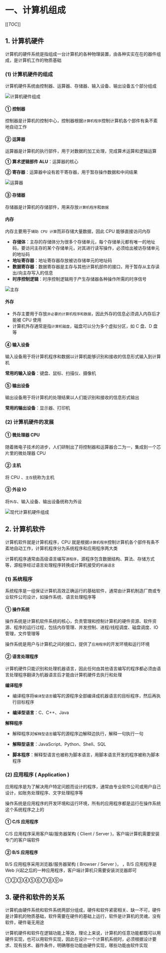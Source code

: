 # 一、计算机组成

[[_TOC_]]

## 1. 计算机硬件

计算机的硬件系统是指组成一台计算机的各种物理装置，由各种实实在在的器件组成，是计算机工作的物质基础

### (1) 计算机硬件的组成

计算机硬件系统由控制器、运算器、存储器、输入设备、输出设备五个部分组成

![计算机硬件组成](../../../images/服务器/计算机/计算机硬件组成.png)

#### ① 控制器

控制器是计算机的控制中心，控制器根据`计算机程序`控制计算机各个部件有条不紊地自动工作

#### ② 运算器

运算器是计算机的执行部件，用于对数据的加工处理，完成算术运算和逻辑运算

**① 算术逻辑部件 ALU**：运算器的核心

**② 寄存器**：运算器中设有若干寄存器，用于暂存操作数据和中间结果

![运算器](../../../images/服务器/计算机/运算器.png)

#### ③ 存储器

存储器是计算机的存储部件，用来存放`计算机程序`和`数据`

#### 内存

内存主要用于`辅助 CPU 计算`而非存储大量数据，因此 CPU 能够直接访问内存

* **存储体**：主存的存储体分为很多个存储单元，每个存储单元都有唯一的地址码，要访问主存的某个存储单元，对其进行读写操作，必须给出被访存储单元的地址码
* **地址寄存器**：地址寄存器存放被访存储单元的地址码
* **数据寄存器**：数据寄存器是主存与其他计算机部件的接口，用于暂存从主存读出/向主存写入的信息
* **时序控制逻辑**：时序控制逻辑用于产生存储器各种操作所需的时序信号

![主存](../../../images/服务器/计算机/主存.png)

#### 外存

* 外存主要用于存放`非必要的计算机程序和数据`，因此外存的信息必须调入内存后才能被 CPU 使用
* 计算机外存通常是指`计算机磁盘`，磁盘可以分为多个虚拟分区，如 C 盘、D 盘等

#### ④ 输入设备

输入设备用于将计算机程序和数据以计算机能够识别和接收的信息形式输入到计算机

**常用的输入设备**：键盘、鼠标、扫描仪、摄像机

#### ⑤ 输出设备

输出设备用于将计算机的处理结果以人们能识别和接收的信息形式输出

**常用的输出设备**：显示器、打印机

### (2) 计算机硬件的发展

#### ① 微处理器 CPU

随着微电子技术的进步，人们研制出了将控制器和运算器合二为一，集成到一个芯片里的微处理器 CPU

#### ② 主机

将 CPU 、`主存`统称为主机

#### ③ 外设 IO

将`外存`、输入设备、输出设备统称为外设

![现代计算机硬件组成](../../../images/服务器/计算机/现代计算机硬件组成.png)

## 2. 计算机软件

计算机软件就是计算机程序，CPU 就是根据`计算机程序`控制计算机各个部件有条不紊地自动工作，计算机程序分为系统程序和应用程序两大类

计算机程序通常由高级语言编写`源程序`，源程序包含数据结构、算法、存储方式等，源程序经过语言处理程序转换成计算机接受的`机器语言`

### (1) 系统程序

系统程序是一组保证计算机高效正确运行的基础软件，通常由计算机制造厂商或专业软件公司设计，如操作系统、语言处理程序等

#### ① 操作系统

操作系统是计算机软件系统的核心，负责管理和控制计算机的硬件资源、软件资源、程序的运行过程，包括内存管理、并发控制、进程/线程调度、磁盘调度、IO 管理，文件管理等

操作系统是用户与计算机之间的接口，提供了`应用程序`的开发环境和运行环境

#### ② 语言处理程序

计算机硬件只能识别和处理机器语言，因此任何由其他语言编写的程序都必须由语言处理程序翻译为机器语言后才能由计算机硬件去执行和处理

**编译程序**
  
* 编译程序将`编译型语言`编写的源程序全部编译成机器语言的目标程序，然后再执行目标程序

* **编译型语言**：C、C++、Java

**解释程序**
  
* 解释程序对`解释型语言`编写的源程序边解释边执行，解释一句执行一句

* **解释型语言**：JavaScript、Python、Shell、SQL

* **脚本程序**：解释型语言也被称为脚本语言，用脚本语言开发的程序被称为脚本程序

### (2) 应用程序 ( Application )

应用程序是为了解决用户特定问题而设计的程序，通常由专业软件公司或用户自己设计，如账务处理程序、文字处理程序等

操作系统是应用程序的开发环境和运行环境，所有的应用程序都是运行在操作系统这个系统程序之上的

#### ① C/S 应用程序

C/S 应用程序采用客户端/服务器架构 ( Client / Server )，客户端计算机需要安装专门的客户端软件

#### ② B/S 应用程序

B/S 应用程序采用浏览器/服务器架构 ( Browser / Server )，
，B/S 应用程序是 Web 兴起之后的一种应用程序，客户端计算机只需要安装浏览器即可

①②③④⑤⑥⑦⑧⑨⑩

## 3. 硬件和软件的关系

计算机由硬件系统和软件系统两部分组成，硬件和软件紧密相关、缺一不可，硬件是计算机的物质基础，软件需要在硬件的基础上运行，软件是计算机的灵魂，没有软件，硬件毫无用途

计算机硬件和软件在逻辑功能上等效，理论上来说，计算机的任意功能都既可以用硬件实现，也可以用软件实现，因此在设计一个计算机系统时，必须根据设计要求、现有技术、器件条件，明确哪些功能由硬件实现，哪些功能由软件实现
